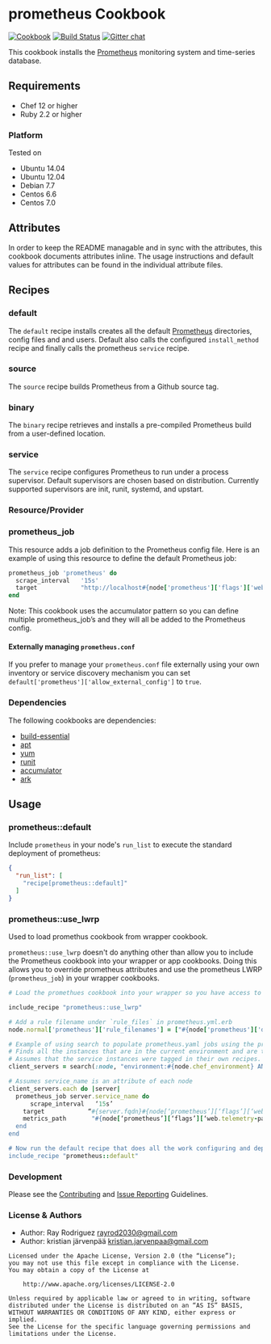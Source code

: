 # prometheus Cookbook

[![Cookbook](http://img.shields.io/cookbook/v/prometheus.svg)](https://github.com/rayrod2030/chef-prometheus)
[![Build Status](https://travis-ci.org/elijah/chef-prometheus.svg?branch=master)](https://travis-ci.org/rayrod2030/chef-prometheus?branch=master)
[![Gitter chat](https://img.shields.io/badge/Gitter-rayrod2030%2Fchef--prometheus-brightgreen.svg)](https://gitter.im/rayrod2030/chef-prometheus)

This cookbook installs the [Prometheus][] monitoring system and time-series database.

## Requirements

- Chef 12 or higher
- Ruby 2.2 or higher

### Platform

Tested on

- Ubuntu 14.04
- Ubuntu 12.04
- Debian 7.7
- Centos 6.6
- Centos 7.0

## Attributes

In order to keep the README managable and in sync with the attributes, this
cookbook documents attributes inline. The usage instructions and default
values for attributes can be found in the individual attribute files.

## Recipes

### default

The `default` recipe installs creates all the default [Prometheus][] directories,
config files and and users.  Default also calls the configured `install_method`
recipe and finally calls the prometheus `service` recipe.

### source

The `source` recipe builds Prometheus from a Github source tag.

### binary

The `binary` recipe retrieves and installs a pre-compiled Prometheus build from
a user-defined location.

### service

The `service` recipe configures Prometheus to run under a process supervisor.
Default supervisors are chosen based on distribution. Currently supported
supervisors are init, runit, systemd, and upstart.

### Resource/Provider

### prometheus_job

This resource adds a job definition to the Prometheus config file.  Here is an
example of using this resource to define the default Prometheus job:

```ruby
prometheus_job 'prometheus' do
  scrape_interval   '15s'
  target            "http://localhost#{node['prometheus']['flags']['web.listen-address']}#{node['prometheus']['flags']['web.telemetry-path']}"
end
```

Note: This cookbook uses the accumulator pattern so you can define multiple
prometheus_job’s and they will all be added to the Prometheus config.

#### Externally managing `prometheus.conf`

If you prefer to manage your `prometheus.conf` file externally using your own
inventory or service discovery mechanism you can set
`default['prometheus']['allow_external_config']` to `true`.

### Dependencies

The following cookbooks are dependencies:

- [build-essential][]
- [apt][]
- [yum][]
- [runit][]
- [accumulator][]
- [ark][]

## Usage

### prometheus::default

Include `prometheus` in your node's `run_list` to execute the standard deployment of prometheus:

```json
{
  "run_list": [
    "recipe[prometheus::default]"
  ]
}
```

### prometheus::use_lwrp

Used to load promethus cookbook from wrapper cookbook.

`prometheus::use_lwrp` doesn't do anything other than allow you to include the
Prometheus cookbook into your wrapper or app cookbooks. Doing this allows you to
override prometheus attributes and use the prometheus LWRP (`prometheus_job`) in
your wrapper cookbooks.

```ruby
# Load the promethues cookbook into your wrapper so you have access to the LWRP and attributes

include_recipe "prometheus::use_lwrp"

# Add a rule filename under `rule_files` in prometheus.yml.erb
node.normal['prometheus']['rule_filenames'] = ["#{node['prometheus']['dir']}/alert.rules"]

# Example of using search to populate prometheus.yaml jobs using the prometheus_job LWRP
# Finds all the instances that are in the current environment and are taged with "node_exporter"
# Assumes that the service instances were tagged in their own recipes.
client_servers = search(:node, "environment:#{node.chef_environment} AND tags:node_exporter")

# Assumes service_name is an attribute of each node
client_servers.each do |server|
  prometheus_job server.service_name do
      scrape_interval   ‘15s’
    target            “#{server.fqdn}#{node[‘prometheus’][‘flags’][‘web.listen-address’]}"
    metrics_path       "#{node[‘prometheus’][‘flags’][‘web.telemetry-path’]}”
  end
end

# Now run the default recipe that does all the work configuring and deploying prometheus
include_recipe "prometheus::default"
```

### Development

Please see the [Contributing](CONTRIBUTING.md) and [Issue Reporting](ISSUES.md) Guidelines.

### License & Authors

- Author: Ray Rodriguez <rayrod2030@gmail.com>
- Author: kristian järvenpää <kristian.jarvenpaa@gmail.com>

```text
Licensed under the Apache License, Version 2.0 (the “License”);
you may not use this file except in compliance with the License.
You may obtain a copy of the License at

    http://www.apache.org/licenses/LICENSE-2.0

Unless required by applicable law or agreed to in writing, software
distributed under the License is distributed on an “AS IS” BASIS,
WITHOUT WARRANTIES OR CONDITIONS OF ANY KIND, either express or implied.
See the License for the specific language governing permissions and
limitations under the License.
```

[build-essential]: https://github.com/opscode-cookbooks/build-essential
[apt]: https://github.com/opscode-cookbooks/apt
[runit]: https://github.com/hw-cookbooks/runit
[Prometheus]: https://github.com/prometheus/prometheus
[ark]: https://github.com/burtlo/ark
[yum]: https://github.com/chef-cookbooks/yum
[accumulator]: https://github.com/kisoku/chef-accumulator
